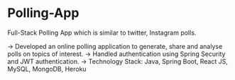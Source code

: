 # Polling-App
Full-Stack Polling App which is similar to twitter, Instagram polls.


-> Developed an online polling application to generate, share and analyse polls on topics of interest. 
-> Handled authentication using Spring Security and JWT authentication. 
-> Technology Stack: Java, Spring Boot, React JS, MySQL, MongoDB, Heroku

